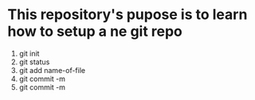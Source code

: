<h1>
    This repository's pupose is to learn how to setup a ne git repo
</h1>

<ol>
    <li>
        git init
    </li>
    <li>
        git status
    </li>
    <li>
        git add name-of-file
    </li>
    <li>
        git commit -m
    </li>
    <li>
        git commit -m
    </li>
</ol>
